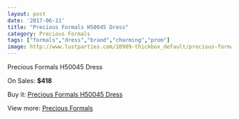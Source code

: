 ```yaml
---
layout: post
date: '2017-06-11'
title: "Precious Formals H50045 Dress"
category: Precious Formals
tags: ["formals","dress","brand","charming","prom"]
image: http://www.lustparties.com/10909-thickbox_default/precious-formals-h50045-dress.jpg
---
```

Precious Formals H50045 Dress

On Sales: **$418**
<a href="https://www.lustparties.com/en/precious-formals/3809-precious-formals-h50045-dress.html"><amp-img layout="responsive" width="600" height="600" src="//www.lustparties.com/10909-thickbox_default/precious-formals-h50045-dress.jpg" alt="Precious Formals H50045 Dress 0" /></a>

Buy it: [Precious Formals H50045 Dress](https://www.lustparties.com/en/precious-formals/3809-precious-formals-h50045-dress.html "Precious Formals H50045 Dress")

View more: [Precious Formals](https://www.lustparties.com/en/18-precious-formals "Precious Formals")